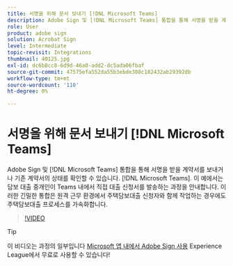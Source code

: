 ```yaml
---
title: 서명을 위해 문서 보내기 [!DNL Microsoft Teams]
description: Adobe Sign 및 [!DNL Microsoft Teams] 통합을 통해 서명을 받을 계약서를 보내거나 기존 계약서의 상태를 확인할 수 있습니다. [!DNL Microsoft Teams]
role: User
product: adobe sign
solution: Acrobat Sign
level: Intermediate
topic-revisit: Integrations
thumbnail: 40125.jpg
exl-id: dc6b8cc8-6d9d-46a0-add2-dc5ada06fbaf
source-git-commit: 47575efa552da55b3ebde308c182432ab29392db
workflow-type: tm+mt
source-wordcount: '110'
ht-degree: 0%

---
```


# 서명을 위해 문서 보내기 [!DNL Microsoft Teams]

Adobe Sign 및 [!DNL Microsoft Teams] 통합을 통해 서명을 받을 계약서를 보내거나 기존 계약서의 상태를 확인할 수 있습니다. [!DNL Microsoft Teams]. 이 예에서는 담보 대출 중개인이 Teams 내에서 직접 대출 신청서를 발송하는 과정을 안내합니다. 이러한 긴밀한 통합은 원격 근무 환경에서 주택담보대출 신청자와 함께 작업하는 경우에도 주택담보대출 프로세스를 가속화합니다.

>[!VIDEO](https://video.tv.adobe.com/v/40125?hidetitle=true)

>[!TIP]
>
>이 비디오는 과정의 일부입니다 [Microsoft 앱 내에서 Adobe Sign 사용](https://experienceleague.adobe.com/?recommended=Sign-U-1-2020.2) Experience League에서 무료로 사용할 수 있습니다!
